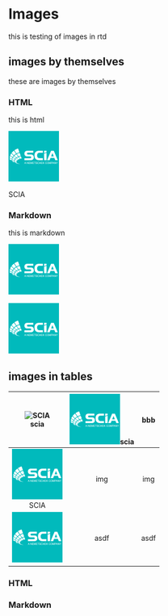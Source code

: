 # Images


this is testing of images in rtd

## images by themselves

these are images by themselves

### HTML


this is html

 <p><img src="../docs/assets/1_scia.png" alt="1"></p><p>SCIA</p>


### Markdown

this is markdown

![SCIA](../docs/assets/1_scia.png)

![SCIA](../docs/assets/1_scia.png "SCIA")

## images in tables

| ![SCIA](/assets/1_scia.png)<br>scia |  ![SCIA](assets/1_scia.png)scia |  bbb |
|:----:|:----:|:----:|
| ![SCIA](../docs/assets/1_scia.png)<br>SCIA |  img |  img |
| ![SCIA](../docs/assets/1_scia.png "SCIA") | asdf | asdf |



### HTML


### Markdown

